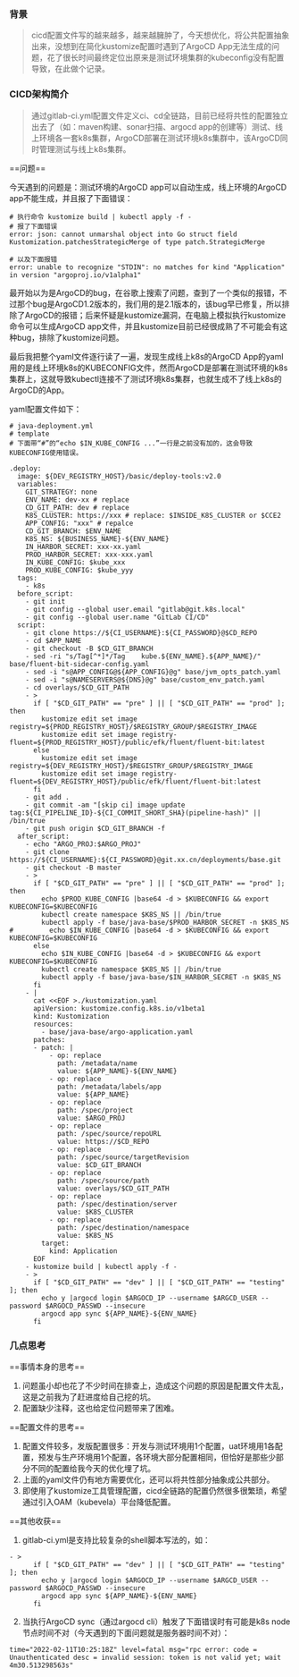 ### 背景
> cicd配置文件写的越来越多，越来越臃肿了，今天想优化，将公共配置抽象出来，没想到在简化kustomize配置时遇到了ArgoCD App无法生成的问题，花了很长时间最终定位出原来是测试环境集群的kubeconfig没有配置导致，在此做个记录。

### CICD架构简介
> 通过gitlab-ci.yml配置文件定义ci、cd全链路，目前已经将共性的配置独立出去了（如：maven构建、sonar扫描、argocd app的创建等）测试、线上环境各一套k8s集群，ArgoCD部署在测试环境k8s集群中，该ArgoCD同时管理测试与线上k8s集群。


==问题== 

今天遇到的问题是：测试环境的ArgoCD app可以自动生成，线上环境的ArgoCD app不能生成，并且报了下面错误：

```
# 执行命令 kustomize build | kubectl apply -f -
# 报了下面错误
error: json: cannot unmarshal object into Go struct field Kustomization.patchesStrategicMerge of type patch.StrategicMerge
```

```
# 以及下面报错
error: unable to recognize "STDIN": no matches for kind "Application" in version "argoproj.io/v1alpha1"
```

最开始以为是ArgoCD的bug，在谷歌上搜索了问题，查到了一个类似的报错，不过那个bug是ArgoCD1.2版本的，我们用的是2.1版本的，该bug早已修复，所以排除了ArgoCD的报错；后来怀疑是kustomize漏洞，在电脑上模拟执行kustomize命令可以生成ArgoCD app文件，并且kustomize目前已经很成熟了不可能会有这种bug，排除了kustomize问题。

最后我把整个yaml文件逐行读了一遍，发现生成线上k8s的ArgoCD App的yaml用的是线上环境k8s的KUBECONFIG文件，然而ArgoCD是部署在测试环境的k8s集群上，这就导致kubectl连接不了测试环境k8s集群，也就生成不了线上k8s的ArgoCD的App。

yaml配置文件如下：

```
# java-deployment.yml
# template
# 下面带“#”的“echo $IN_KUBE_CONFIG ...”一行是之前没有加的，这会导致KUBECONFIG使用错误。

.deploy:
  image: ${DEV_REGISTRY_HOST}/basic/deploy-tools:v2.0
  variables:
    GIT_STRATEGY: none
    ENV_NAME: dev-xx # replace
    CD_GIT_PATH: dev # replace
    K8S_CLUSTER: https://xxx # replace: $INSIDE_K8S_CLUSTER or $CCE2
    APP_CONFIG: "xxx" # repalce
    CD_GIT_BRANCH: $ENV_NAME
    K8S_NS: ${BUSINESS_NAME}-${ENV_NAME}
    IN_HARBOR_SECRET: xxx-xx.yaml
    PROD_HARBOR_SECRET: xxx-xxx.yaml
    IN_KUBE_CONFIG: $kube_xxx
    PROD_KUBE_CONFIG: $kube_yyy
  tags:
    - k8s
  before_script:
    - git init
    - git config --global user.email "gitlab@git.k8s.local"
    - git config --global user.name "GitLab CI/CD"
  script:
    - git clone https://${CI_USERNAME}:${CI_PASSWORD}@$CD_REPO
    - cd $APP_NAME
    - git checkout -B $CD_GIT_BRANCH
    - sed -ri "s/Tag[^*]*/Tag    kube.${ENV_NAME}.${APP_NAME}/" base/fluent-bit-sidecar-config.yaml
    - sed -i "s@APP_CONFIG@${APP_CONFIG}@g" base/jvm_opts_patch.yaml
    - sed -i "s@NAMESERVERS@${DNS}@g" base/custom_env_patch.yaml
    - cd overlays/$CD_GIT_PATH
    - >
      if [ "$CD_GIT_PATH" == "pre" ] || [ "$CD_GIT_PATH" == "prod" ]; then
        kustomize edit set image registry=${PROD_REGISTRY_HOST}/$REGISTRY_GROUP/$REGISTRY_IMAGE
        kustomize edit set image registry-fluent=${PROD_REGISTRY_HOST}/public/efk/fluent/fluent-bit:latest
      else
        kustomize edit set image registry=${DEV_REGISTRY_HOST}/$REGISTRY_GROUP/$REGISTRY_IMAGE
        kustomize edit set image registry-fluent=${DEV_REGISTRY_HOST}/public/efk/fluent/fluent-bit:latest
      fi
    - git add .
    - git commit -am "[skip ci] image update tag:${CI_PIPELINE_ID}-${CI_COMMIT_SHORT_SHA}(pipeline-hash)" || /bin/true
    - git push origin $CD_GIT_BRANCH -f
  after_script:
    - echo "ARGO_PROJ:$ARGO_PROJ"
    - git clone https://${CI_USERNAME}:${CI_PASSWORD}@git.xx.cn/deployments/base.git
    - git checkout -B master
    - >
      if [ "$CD_GIT_PATH" == "pre" ] || [ "$CD_GIT_PATH" == "prod" ]; then
        echo $PROD_KUBE_CONFIG |base64 -d > $KUBECONFIG && export KUBECONFIG=$KUBECONFIG
        kubectl create namespace $K8S_NS || /bin/true
        kubectl apply -f base/java-base/$PROD_HARBOR_SECRET -n $K8S_NS
#         echo $IN_KUBE_CONFIG |base64 -d > $KUBECONFIG && export KUBECONFIG=$KUBECONFIG
      else
        echo $IN_KUBE_CONFIG |base64 -d > $KUBECONFIG && export KUBECONFIG=$KUBECONFIG
        kubectl create namespace $K8S_NS || /bin/true
        kubectl apply -f base/java-base/$IN_HARBOR_SECRET -n $K8S_NS
      fi
    - |
      cat <<EOF >./kustomization.yaml
      apiVersion: kustomize.config.k8s.io/v1beta1
      kind: Kustomization
      resources:
        - base/java-base/argo-application.yaml
      patches:
      - patch: |
          - op: replace
            path: /metadata/name
            value: ${APP_NAME}-${ENV_NAME}
          - op: replace
            path: /metadata/labels/app
            value: ${APP_NAME}
          - op: replace
            path: /spec/project
            value: $ARGO_PROJ
          - op: replace
            path: /spec/source/repoURL
            value: https://$CD_REPO
          - op: replace
            path: /spec/source/targetRevision
            value: $CD_GIT_BRANCH
          - op: replace
            path: /spec/source/path
            value: overlays/$CD_GIT_PATH
          - op: replace
            path: /spec/destination/server
            value: $K8S_CLUSTER
          - op: replace
            path: /spec/destination/namespace
            value: $K8S_NS
        target:
          kind: Application
      EOF
    - kustomize build | kubectl apply -f -
    - >
      if [ "$CD_GIT_PATH" == "dev" ] || [ "$CD_GIT_PATH" == "testing" ]; then
        echo y |argocd login $ARGOCD_IP --username $ARGCD_USER --password $ARGOCD_PASSWD --insecure
        argocd app sync ${APP_NAME}-${ENV_NAME}
      fi

```

### 几点思考
==事情本身的思考==

1. 问题虽小却也花了不少时间在排查上，造成这个问题的原因是配置文件太乱，这是之前我为了赶进度给自己挖的坑。
2. 配置缺少注释，这也给定位问题带来了困难。


==配置文件的思考==

1. 配置文件较多，发版配置很多：开发与测试环境用1个配置，uat环境用1各配置，预发与生产环境用1个配置，各环境大部分配置相同，但恰好是那些少部分不同的配置给我今天的优化埋了坑。
2. 上面的yaml文件仍有地方需要优化，还可以将共性部分抽象成公共部分。
3. 即使用了kustomize工具管理配置，cicd全链路的配置仍然很多很繁琐，希望通过引入OAM（kubevela）平台降低配置。


==其他收获==

1. gitlab-ci.yml是支持比较复杂的shell脚本写法的，如：

```
- >
      if [ "$CD_GIT_PATH" == "dev" ] || [ "$CD_GIT_PATH" == "testing" ]; then
        echo y |argocd login $ARGOCD_IP --username $ARGCD_USER --password $ARGOCD_PASSWD --insecure
        argocd app sync ${APP_NAME}-${ENV_NAME}
      fi
```
2. 当执行ArgoCD sync（通过argocd cli）触发了下面错误时有可能是k8s node节点时间不对（今天遇到的下面问题就是服务器时间不对）：

```
time="2022-02-11T10:25:18Z" level=fatal msg="rpc error: code = Unauthenticated desc = invalid session: token is not valid yet; wait 4m30.513298563s"
```


